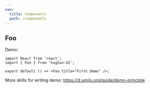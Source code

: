 ```yaml
---
nav:
  title: Components
  path: /components
---
```


## Foo

Demo:

```tsx
import React from 'react';
import { Foo } from 'hugSun-UI';

export default () => <Foo title="First Demo" />;
```

More skills for writing demo: https://d.umijs.org/guide/demo-principle
